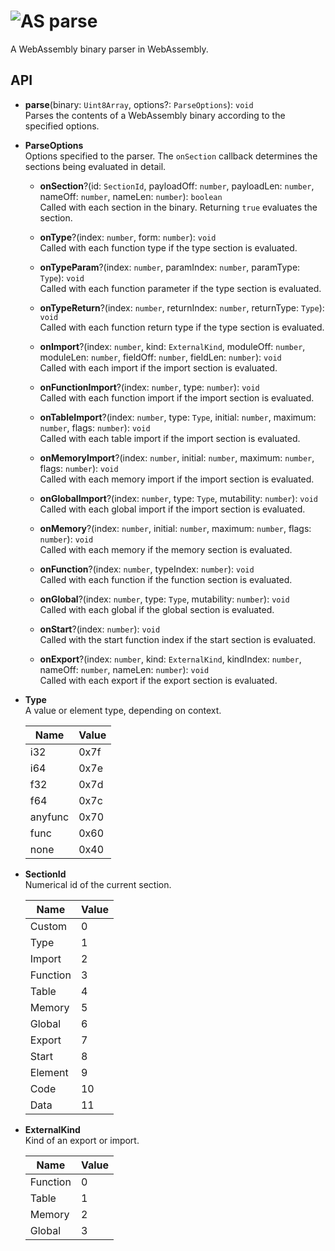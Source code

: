 # ![AS](https://avatars1.githubusercontent.com/u/28916798?s=48) parse

A WebAssembly binary parser in WebAssembly.

API
---

* **parse**(binary: `Uint8Array`, options?: `ParseOptions`): `void`<br />
  Parses the contents of a WebAssembly binary according to the specified options.

* **ParseOptions**<br />
  Options specified to the parser. The `onSection` callback determines the sections being evaluated in detail.

  * **onSection**?(id: `SectionId`, payloadOff: `number`, payloadLen: `number`, nameOff: `number`, nameLen: `number`): `boolean`<br />
    Called with each section in the binary. Returning `true` evaluates the section.

  * **onType**?(index: `number`, form: `number`): `void`<br />
    Called with each function type if the type section is evaluated.

  * **onTypeParam**?(index: `number`, paramIndex: `number`, paramType: `Type`): `void`<br />
    Called with each function parameter if the type section is evaluated.

  * **onTypeReturn**?(index: `number`, returnIndex: `number`, returnType: `Type`): `void`<br />
    Called with each function return type if the type section is evaluated.

  * **onImport**?(index: `number`, kind: `ExternalKind`, moduleOff: `number`, moduleLen: `number`, fieldOff: `number`, fieldLen: `number`): `void`<br />
    Called with each import if the import section is evaluated.

  * **onFunctionImport**?(index: `number`, type: `number`): `void`<br />
    Called with each function import if the import section is evaluated.

  * **onTableImport**?(index: `number`, type: `Type`, initial: `number`, maximum: `number`, flags: `number`): `void`<br />
    Called with each table import if the import section is evaluated.

  * **onMemoryImport**?(index: `number`, initial: `number`, maximum: `number`, flags: `number`): `void`<br />
    Called with each memory import if the import section is evaluated.

  * **onGlobalImport**?(index: `number`, type: `Type`, mutability: `number`): `void`<br />
    Called with each global import if the import section is evaluated.

  * **onMemory**?(index: `number`, initial: `number`, maximum: `number`, flags: `number`): `void`<br />
    Called with each memory if the memory section is evaluated.

  * **onFunction**?(index: `number`, typeIndex: `number`): `void`<br />
    Called with each function if the function section is evaluated.

  * **onGlobal**?(index: `number`, type: `Type`, mutability: `number`): `void`<br />
    Called with each global if the global section is evaluated.

  * **onStart**?(index: `number`): `void`<br />
    Called with the start function index if the start section is evaluated.

  * **onExport**?(index: `number`, kind: `ExternalKind`, kindIndex: `number`, nameOff: `number`, nameLen: `number`): `void`<br />
    Called with each export if the export section is evaluated.

* **Type**<br />
  A value or element type, depending on context.

  | Name    | Value
  |---------|-------
  | i32     | 0x7f
  | i64     | 0x7e
  | f32     | 0x7d
  | f64     | 0x7c
  | anyfunc | 0x70
  | func    | 0x60
  | none    | 0x40

* **SectionId**<br />
  Numerical id of the current section.

  | Name     | Value
  |----------|-------
  | Custom   | 0
  | Type     | 1
  | Import   | 2
  | Function | 3
  | Table    | 4
  | Memory   | 5
  | Global   | 6
  | Export   | 7
  | Start    | 8
  | Element  | 9
  | Code     | 10
  | Data     | 11

* **ExternalKind**<br />
  Kind of an export or import.

  | Name     | Value
  |----------|-------
  | Function | 0
  | Table    | 1
  | Memory   | 2
  | Global   | 3
